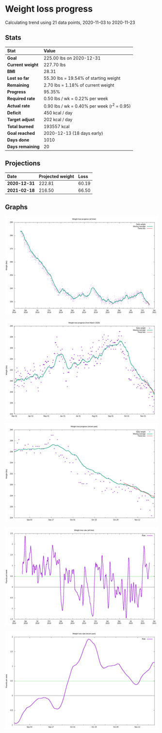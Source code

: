 # Weight loss progress

Calculating trend using 21 data points, 2020-11-03 to 2020-11-23

## Stats

Stat|Value
:-|:-
**Goal**|225.00 lbs on 2020-12-31
**Current weight**|227.70 lbs
**BMI**|28.31
**Lost so far**|55.30 lbs = 19.54% of starting weight
**Remaining**|2.70 lbs =  1.18% of current  weight
**Progress**|95.35%
**Required rate**|0.50 lbs / wk = 0.22% per week
**Actual rate**|0.90 lbs / wk = 0.40% per week  (r<sup>2</sup> = 0.95)
**Deficit**|450 kcal / day
**Target adjust**|202 kcal / day
**Total burned**|193557 kcal
**Goal reached**|2020-12-13 (18 days early)
**Days done**|1010
**Days remaining**|20

## Projections

Date|Projected weight|Loss
:-|:-|:-
**2020-12-31**|222.81|60.19
**2021-02-18**|216.50|66.50

## Graphs

![](weight-graph-alltime.png)

![](weight-graph-covid.png)

![](weight-graph-recent.png)

![](rate-graph-alltime.png)

![](rate-graph-recent.png)
